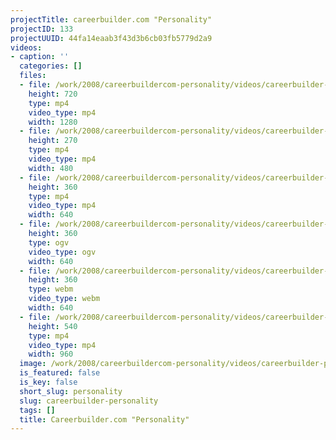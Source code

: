 ```yaml
---
projectTitle: careerbuilder.com "Personality"
projectID: 133
projectUUID: 44fa14eaab3f43d3b6cb03fb5779d2a9
videos:
- caption: ''
  categories: []
  files:
  - file: /work/2008/careerbuildercom-personality/videos/careerbuilder-personality/careerbuilders-personality-1280x720.mp4
    height: 720
    type: mp4
    video_type: mp4
    width: 1280
  - file: /work/2008/careerbuildercom-personality/videos/careerbuilder-personality/careerbuilders-personality-480x270.mp4
    height: 270
    type: mp4
    video_type: mp4
    width: 480
  - file: /work/2008/careerbuildercom-personality/videos/careerbuilder-personality/careerbuilders-personality-640x360.mp4
    height: 360
    type: mp4
    video_type: mp4
    width: 640
  - file: /work/2008/careerbuildercom-personality/videos/careerbuilder-personality/careerbuilders-personality-640x360.ogv
    height: 360
    type: ogv
    video_type: ogv
    width: 640
  - file: /work/2008/careerbuildercom-personality/videos/careerbuilder-personality/careerbuilders-personality-640x360.webm
    height: 360
    type: webm
    video_type: webm
    width: 640
  - file: /work/2008/careerbuildercom-personality/videos/careerbuilder-personality/careerbuilders-personality-960x540.mp4
    height: 540
    type: mp4
    video_type: mp4
    width: 960
  image: /work/2008/careerbuildercom-personality/videos/careerbuilder-personality/careerbuilders-personality.04.jpg
  is_featured: false
  is_key: false
  short_slug: personality
  slug: careerbuilder-personality
  tags: []
  title: Careerbuilder.com "Personality"
---
```


